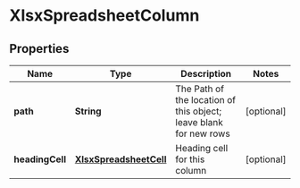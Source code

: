 
# XlsxSpreadsheetColumn

## Properties
Name | Type | Description | Notes
------------ | ------------- | ------------- | -------------
**path** | **String** | The Path of the location of this object; leave blank for new rows |  [optional]
**headingCell** | [**XlsxSpreadsheetCell**](XlsxSpreadsheetCell.md) | Heading cell for this column |  [optional]



